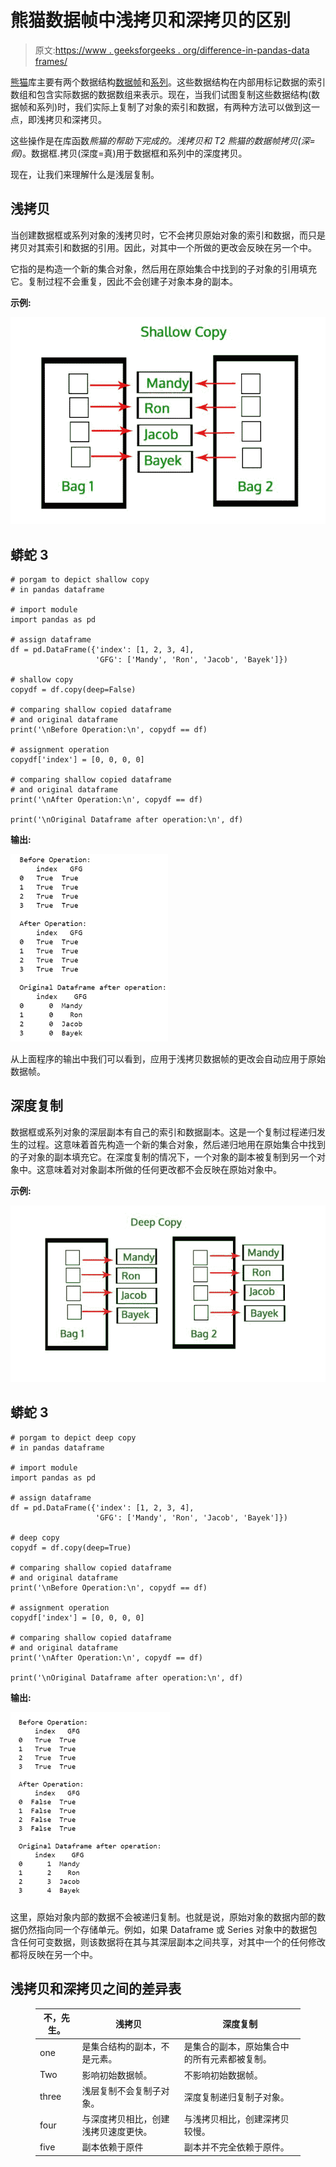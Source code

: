 # 熊猫数据帧中浅拷贝和深拷贝的区别

> 原文:[https://www . geeksforgeeks . org/difference-in-pandas-data frames/](https://www.geeksforgeeks.org/difference-between-shallow-copy-vs-deep-copy-in-pandas-dataframes/)

[熊猫](https://www.geeksforgeeks.org/pandas-tutorial/)库主要有两个数据结构[数据帧](https://www.geeksforgeeks.org/python-pandas-dataframe/)和[系列](https://www.geeksforgeeks.org/python-pandas-series/)。这些数据结构在内部用标记数据的索引数组和包含实际数据的数据数组来表示。现在，当我们试图复制这些数据结构(数据帧和系列)时，我们实际上复制了对象的索引和数据，有两种方法可以做到这一点，即浅拷贝和深拷贝。

这些操作是在库函数*熊猫的帮助下完成的。浅拷贝和 T2 熊猫的数据帧拷贝(深=假)*。数据框.拷贝(深度=真)用于数据框和系列中的深度拷贝。

现在，让我们来理解什么是浅层复制。

## 浅拷贝

当创建数据框或系列对象的浅拷贝时，它不会拷贝原始对象的索引和数据，而只是拷贝对其索引和数据的引用。因此，对其中一个所做的更改会反映在另一个中。

它指的是构造一个新的集合对象，然后用在原始集合中找到的子对象的引用填充它。复制过程不会重复，因此不会创建子对象本身的副本。

**示例:**

![](img/7b2f7d224c489d0a58f818abfb2651b4.png)

## 蟒蛇 3

```
# porgam to depict shallow copy
# in pandas dataframe

# import module
import pandas as pd

# assign dataframe
df = pd.DataFrame({'index': [1, 2, 3, 4],
                   'GFG': ['Mandy', 'Ron', 'Jacob', 'Bayek']})

# shallow copy
copydf = df.copy(deep=False)

# comparing shallow copied dataframe
# and original dataframe
print('\nBefore Operation:\n', copydf == df)

# assignment operation
copydf['index'] = [0, 0, 0, 0]

# comparing shallow copied dataframe
# and original dataframe
print('\nAfter Operation:\n', copydf == df)

print('\nOriginal Dataframe after operation:\n', df)
```

**输出:**

![](img/b9fea20b0788a713036856e8a5c2e9f8.png)

从上面程序的输出中我们可以看到，应用于浅拷贝数据帧的更改会自动应用于原始数据帧。

## 深度复制

数据框或系列对象的深层副本有自己的索引和数据副本。这是一个复制过程递归发生的过程。这意味着首先构造一个新的集合对象，然后递归地用在原始集合中找到的子对象的副本填充它。在深度复制的情况下，一个对象的副本被复制到另一个对象中。这意味着对对象副本所做的任何更改都不会反映在原始对象中。

**示例:**

![](img/af715b5797c00a34a41dff0e63b8a095.png)

## 蟒蛇 3

```
# porgam to depict deep copy
# in pandas dataframe

# import module
import pandas as pd

# assign dataframe
df = pd.DataFrame({'index': [1, 2, 3, 4],
                   'GFG': ['Mandy', 'Ron', 'Jacob', 'Bayek']})

# deep copy
copydf = df.copy(deep=True)

# comparing shallow copied dataframe
# and original dataframe
print('\nBefore Operation:\n', copydf == df)

# assignment operation
copydf['index'] = [0, 0, 0, 0]

# comparing shallow copied dataframe
# and original dataframe
print('\nAfter Operation:\n', copydf == df)

print('\nOriginal Dataframe after operation:\n', df)
```

**输出:**

![](img/6f9056a5b4abdbf138df40cd60c60b6f.png)

这里，原始对象内部的数据不会被递归复制。也就是说，原始对象的数据内部的数据仍然指向同一个存储单元。例如，如果 Dataframe 或 Series 对象中的数据包含任何可变数据，则该数据将在其与其深层副本之间共享，对其中一个的任何修改都将反映在另一个中。

## 浅拷贝和深拷贝之间的差异表

<figure class="table">

| 不，先生。 | 浅拷贝 | 深度复制 |
| --- | --- | --- |
| one | 是集合结构的副本，不是元素。 | 是集合的副本，原始集合中的所有元素都被复制。 |
| Two | 影响初始数据帧。 | 不影响初始数据帧。 |
| three | 浅层复制不会复制子对象。 | 深度复制递归复制子对象。 |
| four | 与深度拷贝相比，创建浅拷贝速度更快。 | 与浅拷贝相比，创建深拷贝较慢。 |
| five | 副本依赖于原件 | 副本并不完全依赖于原件。 |

</figure>